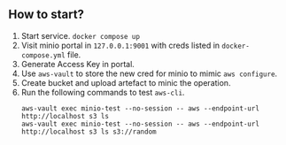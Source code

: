 ## How to start?
1. Start service. `docker compose up`
2. Visit minio portal in `127.0.0.1:9001` with creds listed in `docker-compose.yml` file.
3. Generate Access Key in portal.
4. Use `aws-vault` to store the new cred for minio to mimic `aws configure`.
5. Create bucket and upload artefact to minic the operation.
6. Run the following commands to test `aws-cli`.
    ```
    aws-vault exec minio-test --no-session -- aws --endpoint-url http://localhost s3 ls
    aws-vault exec minio-test --no-session -- aws --endpoint-url http://localhost s3 ls s3://random
    ```

